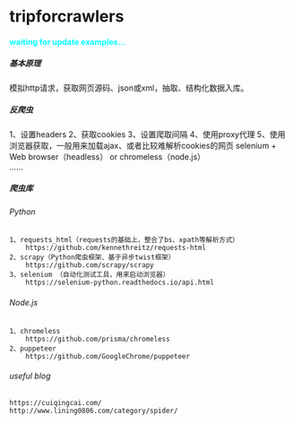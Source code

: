# tripforcrawlers
#### <font color=#00ffff>waiting for update examples...</font>
##### 基本原理
模拟http请求，获取网页源码、json或xml，抽取、结构化数据入库。

##### 反爬虫
1、设置headers
2、获取cookies
3、设置爬取间隔
4、使用proxy代理
5、使用浏览器获取，一般用来加载ajax、或者比较难解析cookies的网页 selenium + Web browser（headless） or chromeless（node.js）  
......

##### 爬虫库
###### Python
    1、requests_html（requests的基础上，整合了bs、xpath等解析方式）  
        https://github.com/kennethreitz/requests-html
    2、scrapy（Python爬虫框架、基于异步twist框架）  
        https://github.com/scrapy/scrapy
    3、selenium （自动化测试工具，用来启动浏览器）
        https://selenium-python.readthedocs.io/api.html
###### Node.js
    1、chromeless
        https://github.com/prisma/chromeless
    2、puppeteer
        https://github.com/GoogleChrome/puppeteer
###### useful blog
    https://cuiqingcai.com/
    http://www.lining0806.com/category/spider/